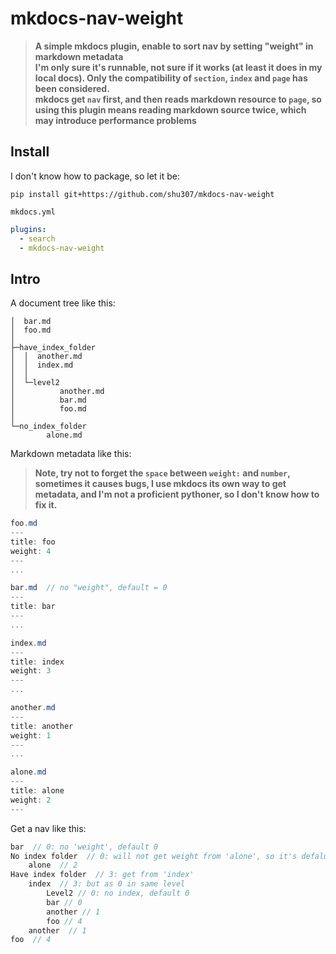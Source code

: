 # mkdocs-nav-weight

> **A simple mkdocs plugin, enable to sort nav by setting "weight" in markdown metadata** </br>
> **I'm only sure it's runnable, not sure if it works (at least it does in my local docs). Only the compatibility of `section`, `index` and `page` has been considered.** </br>
> **mkdocs get `nav` first, and then reads markdown resource to `page`, so using this plugin means reading markdown source twice, which may introduce performance problems**

## Install

I  don't know how to package, so let it be:

```shell
pip install git+https://github.com/shu307/mkdocs-nav-weight
```

`mkdocs.yml`

```yaml
plugins:
  - search
  - mkdocs-nav-weight
```



## Intro

A document tree like this:
```
│  bar.md
│  foo.md
│
├─have_index_folder
│  │  another.md
│  │  index.md
│  │
│  └─level2
│          another.md
│          bar.md
│          foo.md
│
└─no_index_folder
        alone.md
```
Markdown metadata like this:
> **Note, try not to forget the `space` between `weight:` and `number`, sometimes it causes bugs, I use mkdocs its own way to get metadata, and I'm not a proficient pythoner, so I don't know how to fix it.**
```csharp
foo.md
---
title: foo
weight: 4
---
...

bar.md  // no "weight", default = 0
---
title: bar
---
...

index.md 
---
title: index
weight: 3
---
...

another.md
---
title: another
weight: 1
---
...

alone.md
---
title: alone
weight: 2
---
```

Get a nav like this:

```c#
bar  // 0: no 'weight', default 0
No index folder  // 0: will not get weight from 'alone', so it's defalut 0
	alone  // 2
Have index folder  // 3: get from 'index'
	index  // 3: but as 0 in same level
    	Level2 // 0: no index, default 0
		bar // 0
		another // 1
		foo // 4
	another  // 1
foo  // 4
```

